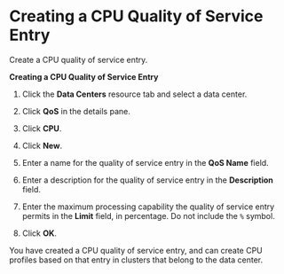 # Creating a CPU Quality of Service Entry

Create a CPU quality of service entry.

**Creating a CPU Quality of Service Entry**

1. Click the **Data Centers** resource tab and select a data center.

2. Click **QoS** in the details pane.

3. Click **CPU**.

4. Click **New**.

5. Enter a name for the quality of service entry in the **QoS Name** field.

6. Enter a description for the quality of service entry in the **Description** field.

7. Enter the maximum processing capability the quality of service entry permits in the **Limit** field, in percentage. Do not include the `%` symbol.

8. Click **OK**.

You have created a CPU quality of service entry, and can create CPU profiles based on that entry in clusters that belong to the data center.
